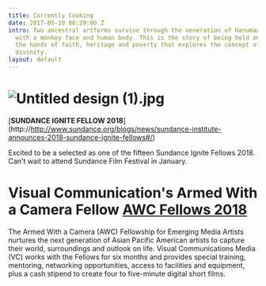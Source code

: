 ```yaml
---
title: Currently Cooking
date: 2017-05-10 06:29:00 Z
intro: Two ancestral artforms survive through the veneration of Hanuman, a hindu deity
  with a monkey face and human body. This is the story of being held on a leash to
  the hands of faith, heritage and poverty that explores the concept of humanism and
  divinity.
layout: default
---
```


# ![Untitled design (1).jpg](/uploads/Untitled%20design%20(1).jpg)
[**SUNDANCE IGNITE FELLOW 2018**]
(http://http://www.sundance.org/blogs/news/sundance-institute-announces-2018-sundance-ignite-fellows#/)

Excited to be a selected as one of the fifteen Sundance Ignite Fellows 2018. Can't wait to attend Sundance Film Festival in January. 

# Visual Communication's Armed With a Camera Fellow  [AWC Fellows 2018](https://www.vconline.org/2018-awc-fellows)

The Armed With a Camera (AWC) Fellowship for Emerging Media Artists nurtures the next generation of Asian Pacific American artists to capture their world, surroundings and outlook on life. Visual Communications Media (VC) works with the Fellows for six months and provides special training, mentoring, networking opportunities, access to facilities and equipment, plus a cash stipend to create four to five-minute digital short films. 
